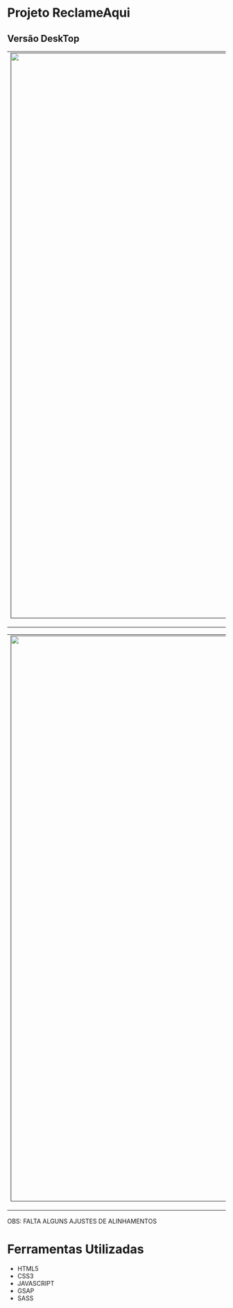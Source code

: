 # Projeto ReclameAqui

## Versão DeskTop

<table align="center">
    <tr>
        <td align="center">
            <a href="">
               <img src="https://user-images.githubusercontent.com/78617974/130305955-6fab3aad-ddac-46e9-92b5-7fd767efa795.gif" width="1300px;" />
                <br />
              <sub>DeskTop</sub>
            </a>
        </td>    
    </tr>
</table>


<table align="center">
    <tr>
        <td align="center">
            <a href="">
               <img src="https://user-images.githubusercontent.com/78617974/130323120-6dc76da9-b936-4696-995e-8ec5593ff3c5.gif" width="1300px;" />
                <br />
              <sub>Mobile</sub>
            </a>
        </td>    
    </tr>
</table>


OBS: FALTA ALGUNS AJUSTES DE ALINHAMENTOS

# Ferramentas Utilizadas


- HTML5
- CSS3
- JAVASCRIPT
- GSAP
- SASS
